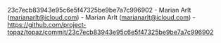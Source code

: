 23c7ecb83943e95c6e5f47325be9be7a7c996902 - Marian Arlt (marianarlt@icloud.com) - Marian Arlt (marianarlt@icloud.com) - https://github.com/project-topaz/topaz/commit/23c7ecb83943e95c6e5f47325be9be7a7c996902
